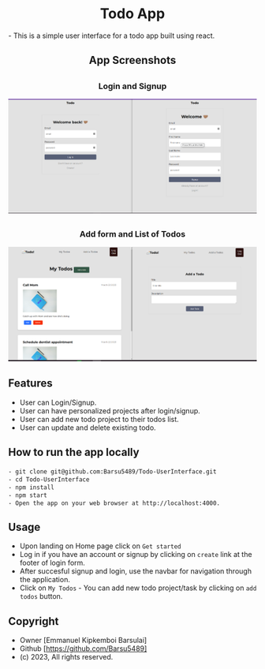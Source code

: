 
<h1 align="center">Todo App</h1>
- This is a simple user interface for a todo app built using react.

## <h2 align="center">App Screenshots</h2>
## <h3 align="center">Login and Signup</h3>
![App Screenshot](./public/loginandsignup.png)

## <h3 align="center">Add form and List of Todos</h3>
![App Screenshot](./public/todosandtodosform.png)

## Features
- User can Login/Signup.
- User can have personalized projects after login/signup.
- User can add new todo project to their todos list.
- User can update and delete existing todo.

## How to run the app locally
```
- git clone git@github.com:Barsu5489/Todo-UserInterface.git
- cd Todo-UserInterface
- npm install
- npm start
- Open the app on your web browser at http://localhost:4000.
```

## Usage
- Upon landing on Home page click on `Get started`
- Log in if you have an account or signup by clicking on `create` link at the footer of login form.
- After succesful signup and login, use the navbar for navigation through the application.
- Click on `My Todos` - You can add new todo project/task by clicking on `add todos` button.
## Copyright
- Owner [Emmanuel Kipkemboi Barsulai]
- Github [https://github.com/Barsu5489]
- (c) 2023, All rights reserved.
